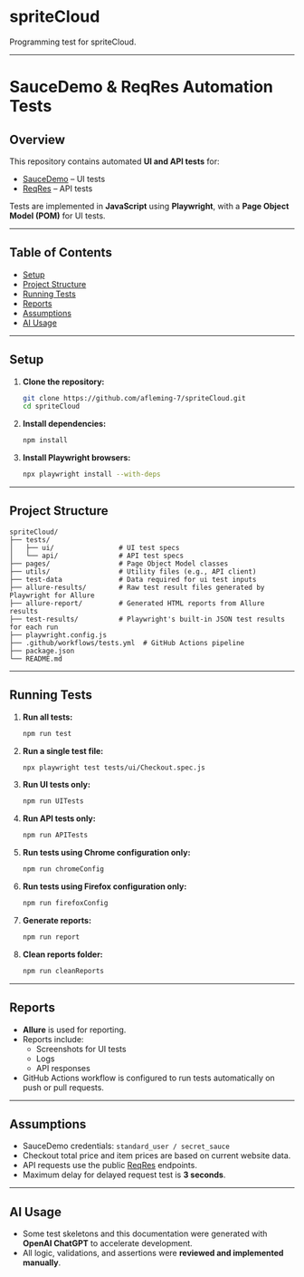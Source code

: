 # spriteCloud

Programming test for spriteCloud.

---

# SauceDemo & ReqRes Automation Tests

## Overview

This repository contains automated **UI and API tests** for:

- [SauceDemo](https://www.saucedemo.com) – UI tests
- [ReqRes](https://reqres.in/) – API tests

Tests are implemented in **JavaScript** using **Playwright**, with a **Page Object Model (POM)** for UI tests.

---

## Table of Contents

- [Setup](#setup)
- [Project Structure](#project-structure)
- [Running Tests](#running-tests)
- [Reports](#reports)
- [Assumptions](#assumptions)
- [AI Usage](#ai-usage)

---

## Setup

1. **Clone the repository:**

   ```bash
   git clone https://github.com/afleming-7/spriteCloud.git
   cd spriteCloud
   ```

2. **Install dependencies:**

   ```bash
   npm install
   ```

3. **Install Playwright browsers:**

   ```bash
   npx playwright install --with-deps
   ```

---

## Project Structure

```
spriteCloud/
├── tests/
│   ├── ui/                # UI test specs
│   └── api/               # API test specs
├── pages/                 # Page Object Model classes
├── utils/                 # Utility files (e.g., API client)
├── test-data              # Data required for ui test inputs
├── allure-results/        # Raw test result files generated by Playwright for Allure
├── allure-report/         # Generated HTML reports from Allure results
├── test-results/          # Playwright's built-in JSON test results for each run
├── playwright.config.js
├── .github/workflows/tests.yml  # GitHub Actions pipeline
├── package.json
└── README.md
```

---

## Running Tests

1. **Run all tests:**

   ```bash
   npm run test
   ```

2. **Run a single test file:**

   ```bash
   npx playwright test tests/ui/Checkout.spec.js
   ```

3. **Run UI tests only:**

   ```bash
   npm run UITests
   ```

4. **Run API tests only:**

   ```bash
   npm run APITests
   ```

5. **Run tests using Chrome configuration only:**

   ```bash
   npm run chromeConfig
   ```

6. **Run tests using Firefox configuration only:**

   ```bash
   npm run firefoxConfig
   ```

7. **Generate reports:**

   ```bash
   npm run report
   ```

8. **Clean reports folder:**

   ```bash
   npm run cleanReports
   ```

---

## Reports

- **Allure** is used for reporting.
- Reports include:
  - Screenshots for UI tests
  - Logs
  - API responses
- GitHub Actions workflow is configured to run tests automatically on push or pull requests.

---

## Assumptions

- SauceDemo credentials: `standard_user / secret_sauce`
- Checkout total price and item prices are based on current website data.
- API requests use the public [ReqRes](https://reqres.in/) endpoints.
- Maximum delay for delayed request test is **3 seconds**.

---

## AI Usage

- Some test skeletons and this documentation were generated with **OpenAI ChatGPT** to accelerate development.
- All logic, validations, and assertions were **reviewed and implemented manually**.
